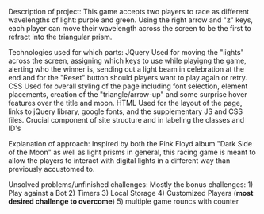 Description of project: 
	This game accepts two players to race as different wavelengths of light: purple and green. Using the right arrow and "z" keys, each player can move their wavelength across the screen to be the first to refract into the triangular prism. 


Technologies used for which parts:
	JQuery
		Used for moving the "lights" across the screen, assigning which keys to use while playigng the game, alerting who the winner is, sending out a light beam in celebration at the end and for the "Reset" button should players want to play again or retry.
	CSS
		Used for overall styling of the page including font selection, element placements, creation of the "triangle/arrow-up" and some surprise hover features over the title and moon. 
	HTML
		Used for the layout of the page, links to jQuery library, google fonts, and the supplementary JS and CSS files. 
		Crucial component of site structure and in labeling the classes and ID's


Explanation of approach:
	Inspired by both the Pink Floyd album "Dark Side of the Moon" as well as light prisms in general, this racing game is meant to allow the players to interact with digital lights in a different way than previously accustomed to.

Unsolved problems/unfinished challenges: 
	Mostly the bonus challenges: 
		1) Play against a Bot
		2) Timers
		3) Local Storage
		4) Customized Players (**most desired challenge to overcome**)
		5) multiple game rouncs with counter